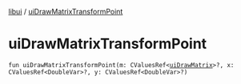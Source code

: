 [libui](README.md) / [uiDrawMatrixTransformPoint](ui-draw-matrix-transform-point.md)

# uiDrawMatrixTransformPoint

`fun uiDrawMatrixTransformPoint(m: CValuesRef<`[`uiDrawMatrix`](ui-draw-matrix/README.md)`>?, x: CValuesRef<DoubleVar>?, y: CValuesRef<DoubleVar>?)`

